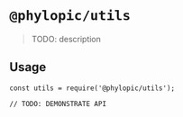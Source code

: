 # `@phylopic/utils`

> TODO: description

## Usage

```
const utils = require('@phylopic/utils');

// TODO: DEMONSTRATE API
```
